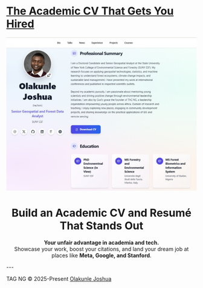 # [The Academic CV That Gets You Hired](https://github.com/HugoBlox/theme-academic-cv)

![Screenshot](.github/preview.jpg)

<h1 align="center">Build an Academic CV and Resumé That Stands Out</h1>

<p align="center">
  <strong>Your unfair advantage in academia and tech.</strong><br/>
  Showcase your work, boost your citations, and land your dream job at places like <strong>Meta, Google, and Stanford</strong>.
</p>
---

TAG NG © 2025-Present [Olakunle Joshua](https://tagng.org)

<!--START_SECTION:news-->
<!--Updated at 2025-09-28T01:57:49.232Z-->
<!--END_SECTION:news-->
